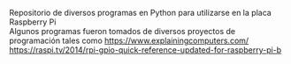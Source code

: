  Repositorio de diversos programas en Python para utilizarse en la placa Raspberry Pi  
 Algunos programas fueron tomados de diversos proyectos de programación tales como 
 https://www.explainingcomputers.com/
 https://raspi.tv/2014/rpi-gpio-quick-reference-updated-for-raspberry-pi-b
